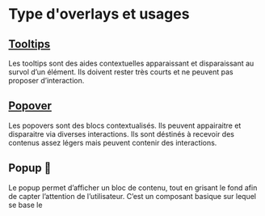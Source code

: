 # Type d'overlays et usages

## [Tooltips](/components/overlays/tooltips)

Les tooltips sont des aides contextuelles apparaissant et disparaissant au survol d’un élément. Ils doivent rester très courts et ne peuvent pas proposer d’interaction.

## [Popover](/components/overlays/popovers)

Les popovers sont des blocs contextualisés. Ils peuvent appairaitre et disparaitre via diverses interactions. Ils sont déstinés à recevoir des contenus assez légers mais peuvent contenir des interactions.

## Popup 🔨

Le popup permet d’afficher un bloc de contenu, tout en grisant le fond afin de capter l’attention de l’utilisateur. C’est un composant basique sur lequel se base le <dialog>, le <confirm> et le <side panel>.

## Confirm 🔨

Basé sur le popup, le <confirm> permet de solliciter l’utilisateur grâce à une question fermée. Elle est généralement utilisée pour confirmer un choix impactant.  

## [Dialogues](/components/overlays/dialogs)

Basé sur le popup, le dialog permet de placer un bloc au centre de la page. Il se compose d’un header, d’une zone de contenu principale, pouvant recevoir des interactions avancées, et d’un footer, pour y placer des actions. Le dialog est principalement utilisé pour la consultation de contenus.

## Sidepanel 🔨

Basé sur le popup, le sidepanel permet d’afficher des données sur le coté de la page. Il se compose d’un header, d’une zone de contenu principale pouvant recevoir des interactions avancées et d’un footer, pour y placer des actions. Le side panel est principalement utilisé pour la création et l’édition de contenus.
